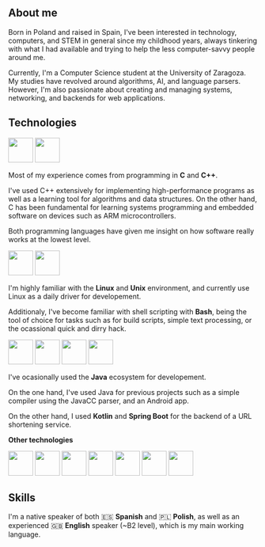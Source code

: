 ## About me

Born in Poland and raised in Spain, I've been interested in technology, computers, and STEM in general since my childhood years, always tinkering with what I had available and trying to help the less computer-savvy people around me. 

Currently, I'm a Computer Science student at the University of Zaragoza. My studies have revolved around algorithms, AI, and language parsers. However, I'm also passionate about creating and managing systems, networking, and backends for web applications.

<!-- TODO: Review -->

## Technologies

<span>
<img width="50" heigth="59" src="https://user-images.githubusercontent.com/25181517/192106070-46255bcf-65e6-4c6b-a296-bf8d0d8fb2a7.png">
<img width="50" heigth="50" src="https://user-images.githubusercontent.com/25181517/192106073-90fffafe-3562-4ff9-a37e-c77a2da0ff58.png">
</span>

Most of my experience comes from programming in **C** and **C++**. 

I've used C++ extensively for implementing high-performance programs as well as a learning tool for algorithms and data structures. On the other hand, C has been fundamental for learning systems programming and embedded software on devices such as ARM microcontrollers.

Both programming languages have given me insight on how software really works at the lowest level.
 
<span>
<img width="50" heigth="50" src="https://github.com/marwin1991/profile-technology-icons/assets/76662862/2481dc48-be6b-4ebb-9e8c-3b957efe69fa">
<img width="50" height="50" src="https://user-images.githubusercontent.com/25181517/192158606-7c2ef6bd-6e04-47cf-b5bc-da2797cb5bda.png">
</span>

I'm highly familiar with the **Linux** and **Unix** environment, and currently use Linux as a daily driver for developement.

Additionaly, I've become familiar with shell scripting with **Bash**, being the tool of choice for tasks such as for build scripts, simple text processing, or the ocassional quick and dirry hack.

<span>
<img width="50" heigth="50" src="https://user-images.githubusercontent.com/25181517/117201156-9a724800-adec-11eb-9a9d-3cd0f67da4bc.png">
<img width="50" height="50" src="https://user-images.githubusercontent.com/25181517/185062810-7ee0c3d2-17f2-4a98-9d8a-a9576947692b.png">
<img width="50" height="50" src="https://user-images.githubusercontent.com/25181517/183891303-41f257f8-6b3d-487c-aa56-c497b880d0fb.png">
<img width="50" height="50" src="https://user-images.githubusercontent.com/25181517/192108895-20dc3343-43e3-4a54-a90e-13a4abbc57b9.png">
</span>

I've ocasionally used the **Java** ecosystem for developement.

On the one hand, I've used Java for previous projects such as a simple compiler using the JavaCC parser, and an Android app.

On the other hand, I used **Kotlin** and **Spring Boot** for the backend of a URL shortening service.

**Other technologies**

<span>
<img width="50" heigth="50" src="https://user-images.githubusercontent.com/25181517/192149581-88194d20-1a37-4be8-8801-5dc0017ffbbe.png">
<img width="50" height="50" src="https://user-images.githubusercontent.com/25181517/183423507-c056a6f9-1ba8-4312-a350-19bcbc5a8697.png">
<img width="50" height="50" src="https://user-images.githubusercontent.com/25181517/117207330-263ba280-adf4-11eb-9b97-0ac5b40bc3be.png">
<img width="50" height="50" src="https://user-images.githubusercontent.com/25181517/182534006-037f08b5-8e7b-4e5f-96b6-5d2a5558fa85.png">
<img width="50" height="50" src="https://user-images.githubusercontent.com/25181517/192108372-f71d70ac-7ae6-4c0d-8395-51d8870c2ef0.png">
<img width="50" height="50" src="https://user-images.githubusercontent.com/25181517/183890598-19a0ac2d-e88a-4005-a8df-1ee36782fde1.png">
<img width="50" height="50" src="https://user-images.githubusercontent.com/25181517/192106593-610ee31c-995e-4f24-b8e1-0f18eead6fae.png">
</span>

## Skills

I'm a native speaker of both 🇪🇸 **Spanish** and 🇵🇱 **Polish**, as well as an experienced 🇬🇧 **English** speaker (~B2 level), which is my main working language.
